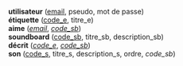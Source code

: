 **utilisateur** (<ins>email</ins>, pseudo, mot de passe)  
**étiquette** (<ins>code_e</ins>, titre_e)  
**aime** (<ins>_email_</ins>, <ins>_code_sb_</ins>)  
**soundboard** (<ins>code_sb</ins>, titre_sb, description_sb)  
**décrit** (<ins>_code_e_</ins>, <ins>_code_sb_</ins>)  
**son** (<ins>code_s</ins>, titre_s, description_s, ordre, _code_sb_)